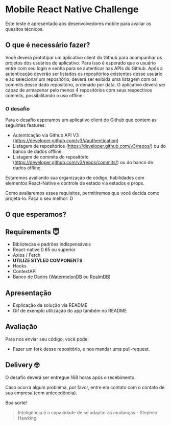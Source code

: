 # Mobile React Native Challenge

Este teste é apresentado aos desenvolvedores mobile para avaliar os quesitos técnicos.

## O que é necessário fazer?

Você deverá prototipar um aplicativo client do Github para acompanhar os projetos dos usuários do aplicativo.
Para isso é esperado que o usuário entre com seu login e senha para se autenticar nas APIs do Github.
Após a autenticação deverão ser listados os repositórios existentes desse usuário e ao selecionar um repositório, deverá ser exibida uma listagem com os commits desse dado repositório, ordenado por data.
O aplicativo deverá ser capaz de armazenar pelo menos 4 repositórios com seus respectivos commits, possibilitando o uso offline.

### O desafio

Para o desafio esperamos um aplicativo client do Github que contem as seguintes features:

- Autenticação via Github API V3 (https://developer.github.com/v3/#authentication)
- Listagem de repositórios (https://developer.github.com/v3/repos/) ou do banco de dados offline.
- Listagem de commits do repositório (https://developer.github.com/v3/repos/commits/) ou do banco de dados offline.

Estaremos avaliando sua organização de código, habilidades com elementos React-Native e controle de estado via estados e props.

Como avaliaremos esses requisitos, permitiremos que você decida como projetá-lo. Faça o seu melhor: D

## O que esperamos?

## Requirements 😇

- Bibliotecas e padrões indispensáveis
- React-native 0.65 ou superior
- Axios / Fetch
- <b>UTILIZE STYLED COMPONENTS</b>
- Hooks
- ContextAPI
- Banco de Dados ([WatermelonDB](https://nozbe.github.io/WatermelonDB/index.html) ou [RealmDB](https://docs.mongodb.com/realm/sdk/react-native/))

## Apresentação

- Explicação da solução via README
- Gif de exemplo utilização do app também no README

## Avaliação

Para nos enviar seu código, você pode:

- Fazer um fork desse repositório, e nos mandar uma pull-request.

## Delivery 🤓

O desafio deverá ser entregue 168 horas após o recebimento.

Caso ocorra algum problema, por favor, entre em contato com o contato de sua empresa (com antecedência).

Boa sorte!

> Inteligência é a capacidade de se adaptar às mudanças - Stephen Hawking
